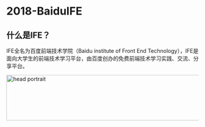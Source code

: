 # 2018-BaiduIFE

## 什么是IFE？

IFE全名为百度前端技术学院（Baidu institute of Front End Technology），IFE是面向大学生的前端技术学习平台，由百度创办的免费前端技术学习实践、交流、分享平台。

<img src="http://ife.baidu.com/2018/asset/common/img/logo_a3b4064.png" width="560px" height="120px" alt="head portrait" title="This is my head portrait in github. "/>
